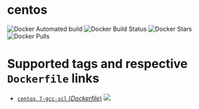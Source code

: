 # centos

![Docker Automated build](https://img.shields.io/docker/automated/ygqygq2/centos.svg) ![Docker Build Status](https://img.shields.io/docker/build/ygqygq2/centos.svg) ![Docker Stars](https://img.shields.io/docker/stars/ygqygq2/centos.svg) ![Docker Pulls](https://img.shields.io/docker/pulls/ygqygq2/centos.svg)

# Supported tags and respective `Dockerfile` links

- [`centos`, `7-gcc-scl` (*Dockerfile*)](https://github.com/ygqygq2/kubernetes-gitlab-autodevops/blob/master/gcc/centos7-gcc-Dockerfile) [![](https://images.microbadger.com/badges/image/ygqygq2/centos.svg)](https://microbadger.com/images/ygqygq2/centos "Get your own image badge on microbadger.com")    
